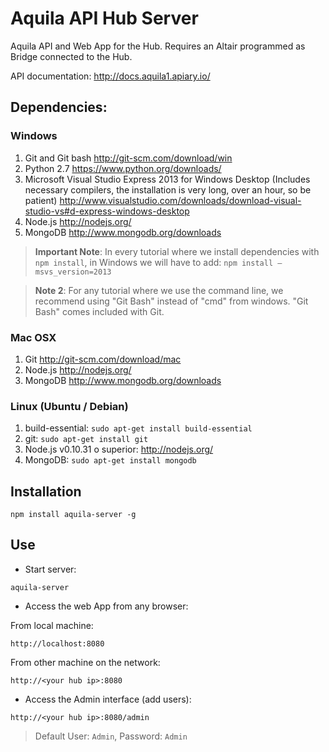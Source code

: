 # Aquila API Hub Server

Aquila API and Web App for the Hub. Requires an Altair programmed as Bridge connected to the Hub.

API documentation: http://docs.aquila1.apiary.io/

## Dependencies:

### Windows

1. Git and Git bash http://git-scm.com/download/win
2. Python 2.7 https://www.python.org/downloads/
3. Microsoft Visual Studio Express 2013 for Windows Desktop (Includes necessary compilers, the installation is very long, over an hour, so be patient) http://www.visualstudio.com/downloads/download-visual-studio-vs#d-express-windows-desktop
4. Node.js http://nodejs.org/
5. MongoDB http://www.mongodb.org/downloads

> **Important Note**: In every tutorial where we install dependencies with ``npm install``, in Windows we will have to add: 
```npm install —msvs_version=2013```

> **Note 2**: For any tutorial where we use the command line, we recommend using "Git Bash" instead of "cmd" from windows. "Git Bash" comes included with Git.

### Mac OSX

1. Git http://git-scm.com/download/mac
2. Node.js http://nodejs.org/
3. MongoDB http://www.mongodb.org/downloads

### Linux (Ubuntu / Debian)

1. build-essential: ``sudo apt-get install build-essential``
2. git: ``sudo apt-get install git``
3. Node.js v0.10.31 o superior:  http://nodejs.org/
4. MongoDB: ``sudo apt-get install mongodb``


## Installation

```
npm install aquila-server -g
```

## Use

- Start server:

```
aquila-server
```

- Access the web App from any browser:

From local machine:
```
http://localhost:8080
```
From other machine on the network:
```
http://<your hub ip>:8080
```

- Access the Admin interface (add users):

```
http://<your hub ip>:8080/admin
```

> Default User: ``Admin``, Password: ``Admin``